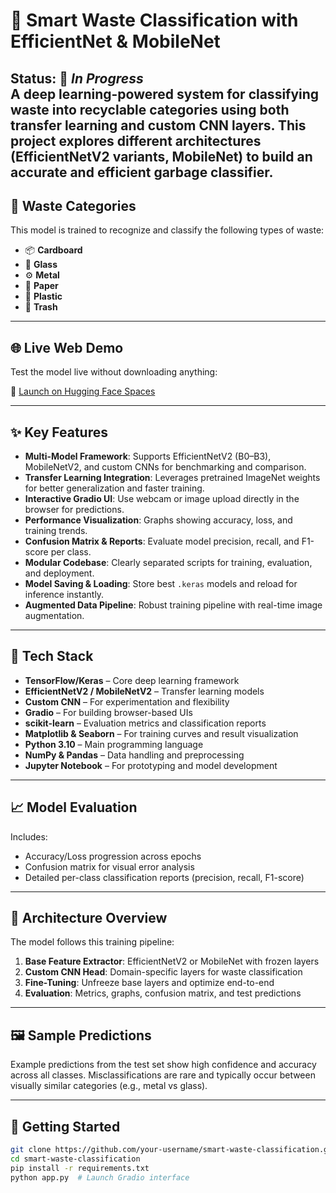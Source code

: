 # 🧠 Smart Waste Classification with EfficientNet & MobileNet

**Status:** 🚧 *In Progress*  
A deep learning-powered system for classifying waste into recyclable categories using both transfer learning and custom CNN layers. This project explores different architectures (EfficientNetV2 variants, MobileNet) to build an accurate and efficient garbage classifier. 
---

## 🧾 Waste Categories
This model is trained to recognize and classify the following types of waste:

- 📦 **Cardboard**
- 🧪 **Glass**
- ⚙️ **Metal**
- 📄 **Paper**
- 🧴 **Plastic**
- 🚮 **Trash**

---

## 🌐 Live Web Demo
Test the model live without downloading anything:

🔗 [Launch on Hugging Face Spaces](#)

---

## ✨ Key Features

- **Multi-Model Framework**: Supports EfficientNetV2 (B0–B3), MobileNetV2, and custom CNNs for benchmarking and comparison.
- **Transfer Learning Integration**: Leverages pretrained ImageNet weights for better generalization and faster training.
- **Interactive Gradio UI**: Use webcam or image upload directly in the browser for predictions.
- **Performance Visualization**: Graphs showing accuracy, loss, and training trends.
- **Confusion Matrix & Reports**: Evaluate model precision, recall, and F1-score per class.
- **Modular Codebase**: Clearly separated scripts for training, evaluation, and deployment.
- **Model Saving & Loading**: Store best `.keras` models and reload for inference instantly.
- **Augmented Data Pipeline**: Robust training pipeline with real-time image augmentation.

---

## 🧰 Tech Stack

- **TensorFlow/Keras** – Core deep learning framework
- **EfficientNetV2 / MobileNetV2** – Transfer learning models
- **Custom CNN** – For experimentation and flexibility
- **Gradio** – For building browser-based UIs
- **scikit-learn** – Evaluation metrics and classification reports
- **Matplotlib & Seaborn** – For training curves and result visualization
- **Python 3.10** – Main programming language
- **NumPy & Pandas** – Data handling and preprocessing
- **Jupyter Notebook** – For prototyping and model development

---

## 📈 Model Evaluation

Includes:

- Accuracy/Loss progression across epochs
- Confusion matrix for visual error analysis
- Detailed per-class classification reports (precision, recall, F1-score)

---

## 🧩 Architecture Overview

The model follows this training pipeline:

1. **Base Feature Extractor**: EfficientNetV2 or MobileNet with frozen layers
2. **Custom CNN Head**: Domain-specific layers for waste classification
3. **Fine-Tuning**: Unfreeze base layers and optimize end-to-end
4. **Evaluation**: Metrics, graphs, confusion matrix, and test predictions

---

## 🖼 Sample Predictions

Example predictions from the test set show high confidence and accuracy across all classes. Misclassifications are rare and typically occur between visually similar categories (e.g., metal vs glass).

---

## 🧪 Getting Started

```bash
git clone https://github.com/your-username/smart-waste-classification.git
cd smart-waste-classification
pip install -r requirements.txt
python app.py  # Launch Gradio interface
